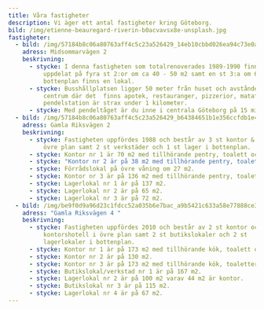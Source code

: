 ```yaml
---
title: Våra fastigheter
description: Vi äger ett antal fastigheter kring Göteborg.
bild: /img/etienne-beauregard-riverin-b0acvavsx8e-unsplash.jpg
fastigheter:
  - bild: /img/57184b8c06a80763aff4c5c23a526429_14eb10cbbd026ea94c73e0aee45a8d12.jpg
    adress: Midsommarvägen 2
    beskrivning:
      - stycke: I denna fastigheten som totalrenoverades 1989-1990 finns 5 st lägenheter
          uppdelat på fyra st 2:or om ca 40 - 50 m2 samt en st 3:a om 64 m2. I
          bottenplan finns en lokal.
      - stycke: Busshållplatsen ligger 50 meter från huset och avståndet till Kållered
          centrum där det  finns apotek, restauranger, pizzerior, mataffär och
          pendelstation är strax under 1 kilometer.
      - stycke: Med pendeltåget är du inne i centrala Göteborg på 15 minuter.
  - bild: /img/57184b8c06a80763aff4c5c23a526429_b64384651b1e356ccfdb1e4c2f13cb5f.jpg
    adress: Gamla Riksvägen 2
    beskrivning:
      - stycke: Fastigheten uppfördes 1988 och består av 3 st kontor & 1 st förråd i
          övre plan samt 2 st verkstäder och 1 st lager i bottenplan.
      - stycke: Kontor nr 1 är 70 m2 med tillhörande pentry, toalett och dusch.
      - stycke: "Kontor nr 2 är på 38 m2 med tillhörande pentry, toalett och dusch. "
      - stycke: Förrådslokal på övre våning om 27 m2.
      - stycke: Kontor nr 3 är på 136 m2 med tillhörande pentry, toalett och dusch.
      - stycke: Lagerlokal nr 1 är på 137 m2.
      - stycke: Lagerlokal nr 2 är på 65 m2.
      - stycke: Lagerlokal nr 3 är på 72 m2.
  - bild: /img/be9f0d9a96d23c1fdcc52a035b6e7bac_a9b5421c633a58e77888ce34d2192d1b.jpg
    adress: "Gamla Riksvägen 4 "
    beskrivning:
      - stycke: Fastigheten uppfördes 2010 och består av 2 st kontor och ett
          kontorshotell i övre plan samt 2 st butikslokaler och 2 st
          lagerlokaler i bottenplan.
      - stycke: Kontor nr 1 är på 173 m2 med tillhörande kök, toalett och dusch.
      - stycke: Kontor nr 2 är på 130 m2.
      - stycke: Kontor nr 3 är på 173 m2 med tillhörande kök, toaletter och dusch.
      - stycke: Butikslokal/verkstad nr 1 är på 167 m2.
      - stycke: Lagerlokal nr 2 är på 100 m2 varav 44 m2 är kontor.
      - stycke: Butikslokal nr 3 är på 115 m2.
      - stycke: Lagerlokal nr 4 är på 67 m2.
---
```

